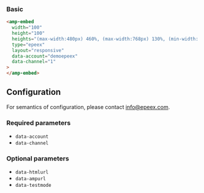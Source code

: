 <!--
Copyright 2018 The AMP HTML Authors. All Rights Reserved.

Licensed under the Apache License, Version 2.0 (the "License");
you may not use this file except in compliance with the License.
You may obtain a copy of the License at

      http://www.apache.org/licenses/LICENSE-2.0

Unless required by applicable law or agreed to in writing, software
distributed under the License is distributed on an "AS-IS" BASIS,
WITHOUT WARRANTIES OR CONDITIONS OF ANY KIND, either express or implied.
See the License for the specific language governing permissions and
limitations under the License.
-->

### Basic

```html
<amp-embed
  width="100"
  height="100"
  heights="(max-width:480px) 460%, (max-width:768px) 130%, (min-width: 769px) 85%, 75%"
  type="epeex"
  layout="responsive"
  data-account="demoepeex"
  data-channel="1"
>
</amp-embed>
```

## Configuration

For semantics of configuration, please contact info@epeex.com.

### Required parameters

- `data-account`
- `data-channel`

### Optional parameters

- `data-htmlurl`
- `data-ampurl`
- `data-testmode`
